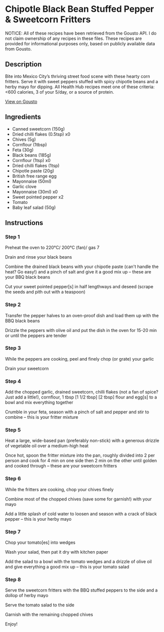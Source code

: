# Chipotle Black Bean Stuffed Pepper & Sweetcorn Fritters

NOTICE: All of these recipes have been retrieved from the Gousto API. I do not claim ownership of any recipes in these files. These recipes are provided for informational purposes only, based on publicly available data from Gousto.

## Description

Bite into Mexico City’s thriving street food scene with these hearty corn fritters. Serve it with sweet peppers stuffed with spicy chipotle beans and a herby mayo for dipping. All Health Hub recipes meet one of these criteria: <600 calories, 3 of your 5/day, or a source of protein.

[View on Gousto](https://www.gousto.co.uk/recipes/cookbook/bangin-bbq-stuffed-peppers-spicy-sweetcorn-fritters)

## Ingredients

- Canned sweetcorn (150g)
- Dried chilli flakes (0.5tsp) x0
- Chives (5g)
- Cornflour (1tbsp)
- Feta (30g)
- Black beans (185g)
- Cornflour (1tsp) x0
- Dried chilli flakes (1tsp)
- Chipotle paste (20g)
- British free range egg
- Mayonnaise (50ml)
- Garlic clove
- Mayonnaise (30ml) x0
- Sweet pointed pepper x2
- Tomato
- Baby leaf salad (50g)

## Instructions


### Step 1

Preheat the oven to 220°C/ 200°C (fan)/ gas 7

Drain and rinse your black beans

Combine the drained black beans with your chipotle paste (can't handle the heat? Go easy!) and a pinch of salt and give it a good mix up – these are your BBQ black beans

Cut your sweet pointed pepper[s] in half lengthways and deseed (scrape the seeds and pith out with a teaspoon)


### Step 2

Transfer the pepper halves to an oven-proof dish and load them up with the BBQ black beans

Drizzle the peppers with olive oil and put the dish in the oven for 15-20 min or until the peppers are tender


### Step 3

While the peppers are cooking, peel and finely chop (or grate) your garlic

Drain your sweetcorn


### Step 4

Add the chopped garlic, drained sweetcorn, chilli flakes (not a fan of spice? Just add a little!), cornflour, 1 tbsp<span class="text-danger"> <span class="text-purple">[1 1/2 tbsp] </span>[2 tbsp]</span> flour and egg[s]<span class="text-danger"> </span>to a bowl and mix everything together

Crumble in your feta, season with a pinch of salt and pepper and stir to combine – this is your fritter mixture


### Step 5

Heat a large, wide-based pan (preferably non-stick) with a generous drizzle of vegetable oil over a medium-high heat

Once hot, spoon the fritter mixture into the pan, roughly divided into 2 per person and cook for 4 min on one side then 2 min on the other until golden and cooked through – these are your sweetcorn fritters


### Step 6

While the fritters are cooking, chop your chives finely

Combine most of the chopped chives (save some for garnish!) with your mayo

Add a little splash of cold water to loosen and season with a crack of black pepper – this is your herby mayo


### Step 7

Chop your tomato[es] into wedges

Wash your salad, then pat it dry with kitchen paper

Add the salad to a bowl with the tomato wedges and a drizzle of olive oil and give everything a good mix up – this is your tomato salad

### Step 8

Serve the sweetcorn fritters with the BBQ stuffed peppers to the side and a dollop of herby mayo

Serve the tomato salad to the side

Garnish with the remaining chopped chives

Enjoy!

